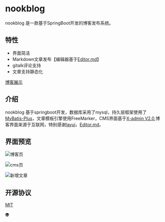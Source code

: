 
# nookblog

nookblog 是一款基于SpringBoot开发的博客发布系统。

## 特性

- 界面简洁
- Markdown文章发布【编辑器基于[Editor.md](https://gitee.com/pandao/editor.md)】
- gitalk评论支持
- 文章支持静态化

[博客展示](https://yebukong.com/)

## 介绍

 nookblog 基于springboot开发，数据库采用了mysql，持久层框架使用了[MyBatis-Plus](https://gitee.com/baomidou/mybatis-plus)，文章模板引擎使用FreeMarker，CMS界面基于[X-admin V2.0](https://gitee.com/daniuit/X-admin/),博客界面来源于互联网，特别感谢[layui](https://gitee.com/sentsin/layui)，[Editor.md](https://gitee.com/pandao/editor.md)。
 
## 界面预览

![博客页](https://images.gitee.com/uploads/images/2019/0222/174514_a6b111a3_884684.png "blog.png")

![cms页](https://images.gitee.com/uploads/images/2019/0222/174607_529f0b4f_884684.png "cms.png")

![新增文章](https://images.gitee.com/uploads/images/2019/0222/174950_b7f8df16_884684.png "add.png")
 
## 开源协议

[MIT](LICENSE)

 :alien: 
